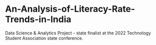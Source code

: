 # An-Analysis-of-Literacy-Rate-Trends-in-India
Data Science &amp; Analytics Project - state finalist at the 2022 Technology Student Association state conference.
